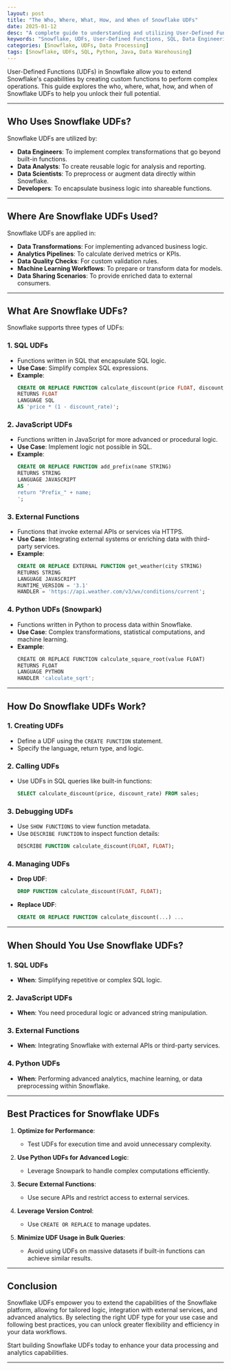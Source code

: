 ```yaml
---
layout: post
title: "The Who, Where, What, How, and When of Snowflake UDFs"
date: 2025-01-12
desc: "A complete guide to understanding and utilizing User-Defined Functions (UDFs) in Snowflake for advanced data processing."
keywords: "Snowflake, UDFs, User-Defined Functions, SQL, Data Engineering"
categories: [Snowflake, UDFs, Data Processing]
tags: [Snowflake, UDFs, SQL, Python, Java, Data Warehousing]
---
```


User-Defined Functions (UDFs) in Snowflake allow you to extend Snowflake's capabilities by creating custom functions to perform complex operations. This guide explores the who, where, what, how, and when of Snowflake UDFs to help you unlock their full potential.

---

## Who Uses Snowflake UDFs?

Snowflake UDFs are utilized by:

- **Data Engineers**: To implement complex transformations that go beyond built-in functions.
- **Data Analysts**: To create reusable logic for analysis and reporting.
- **Data Scientists**: To preprocess or augment data directly within Snowflake.
- **Developers**: To encapsulate business logic into shareable functions.

---

## Where Are Snowflake UDFs Used?

Snowflake UDFs are applied in:

- **Data Transformations**: For implementing advanced business logic.
- **Analytics Pipelines**: To calculate derived metrics or KPIs.
- **Data Quality Checks**: For custom validation rules.
- **Machine Learning Workflows**: To prepare or transform data for models.
- **Data Sharing Scenarios**: To provide enriched data to external consumers.

---

## What Are Snowflake UDFs?

Snowflake supports three types of UDFs:

### **1. SQL UDFs**
- Functions written in SQL that encapsulate SQL logic.
- **Use Case**: Simplify complex SQL expressions.
- **Example**:
  ```sql
  CREATE OR REPLACE FUNCTION calculate_discount(price FLOAT, discount_rate FLOAT)
  RETURNS FLOAT
  LANGUAGE SQL
  AS 'price * (1 - discount_rate)';
  ```

### **2. JavaScript UDFs**
- Functions written in JavaScript for more advanced or procedural logic.
- **Use Case**: Implement logic not possible in SQL.
- **Example**:
  ```sql
  CREATE OR REPLACE FUNCTION add_prefix(name STRING)
  RETURNS STRING
  LANGUAGE JAVASCRIPT
  AS '
  return "Prefix_" + name;
  ';
  ```

### **3. External Functions**
- Functions that invoke external APIs or services via HTTPS.
- **Use Case**: Integrating external systems or enriching data with third-party services.
- **Example**:
  ```sql
  CREATE OR REPLACE EXTERNAL FUNCTION get_weather(city STRING)
  RETURNS STRING
  LANGUAGE JAVASCRIPT
  RUNTIME_VERSION = '3.1'
  HANDLER = 'https://api.weather.com/v3/wx/conditions/current';
  ```

### **4. Python UDFs (Snowpark)**
- Functions written in Python to process data within Snowflake.
- **Use Case**: Complex transformations, statistical computations, and machine learning.
- **Example**:
  ```python
  CREATE OR REPLACE FUNCTION calculate_square_root(value FLOAT)
  RETURNS FLOAT
  LANGUAGE PYTHON
  HANDLER 'calculate_sqrt';
  ```

---

## How Do Snowflake UDFs Work?

### **1. Creating UDFs**
- Define a UDF using the `CREATE FUNCTION` statement.
- Specify the language, return type, and logic.

### **2. Calling UDFs**
- Use UDFs in SQL queries like built-in functions:
  ```sql
  SELECT calculate_discount(price, discount_rate) FROM sales;
  ```

### **3. Debugging UDFs**
- Use `SHOW FUNCTIONS` to view function metadata.
- Use `DESCRIBE FUNCTION` to inspect function details:
  ```sql
  DESCRIBE FUNCTION calculate_discount(FLOAT, FLOAT);
  ```

### **4. Managing UDFs**
- **Drop UDF**:
  ```sql
  DROP FUNCTION calculate_discount(FLOAT, FLOAT);
  ```
- **Replace UDF**:
  ```sql
  CREATE OR REPLACE FUNCTION calculate_discount(...) ...
  ```

---

## When Should You Use Snowflake UDFs?

### **1. SQL UDFs**
- **When**: Simplifying repetitive or complex SQL logic.

### **2. JavaScript UDFs**
- **When**: You need procedural logic or advanced string manipulation.

### **3. External Functions**
- **When**: Integrating Snowflake with external APIs or third-party services.

### **4. Python UDFs**
- **When**: Performing advanced analytics, machine learning, or data preprocessing within Snowflake.

---

## Best Practices for Snowflake UDFs

1. **Optimize for Performance**:
   - Test UDFs for execution time and avoid unnecessary complexity.

2. **Use Python UDFs for Advanced Logic**:
   - Leverage Snowpark to handle complex computations efficiently.

3. **Secure External Functions**:
   - Use secure APIs and restrict access to external services.

4. **Leverage Version Control**:
   - Use `CREATE OR REPLACE` to manage updates.

5. **Minimize UDF Usage in Bulk Queries**:
   - Avoid using UDFs on massive datasets if built-in functions can achieve similar results.

---

## Conclusion

Snowflake UDFs empower you to extend the capabilities of the Snowflake platform, allowing for tailored logic, integration with external services, and advanced analytics. By selecting the right UDF type for your use case and following best practices, you can unlock greater flexibility and efficiency in your data workflows.

Start building Snowflake UDFs today to enhance your data processing and analytics capabilities.

---
